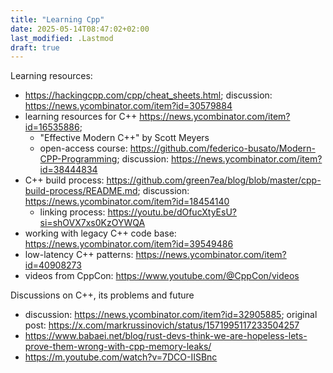 ```yaml
---
title: "Learning Cpp"
date: 2025-05-14T08:47:02+02:00
last_modified: .Lastmod
draft: true
---
```


Learning resources:

- https://hackingcpp.com/cpp/cheat_sheets.html; discussion: https://news.ycombinator.com/item?id=30579884
- learning resources for C++ https://news.ycombinator.com/item?id=16535886;
  - "Effective Modern C++" by Scott Meyers
  - open-access course: https://github.com/federico-busato/Modern-CPP-Programming; discussion: https://news.ycombinator.com/item?id=38444834
- C++ build process: https://github.com/green7ea/blog/blob/master/cpp-build-process/README.md; discussion: https://news.ycombinator.com/item?id=18454140
  - linking process: https://youtu.be/dOfucXtyEsU?si=shOVX7xs0KzOYWQA
- working with legacy C++ code base: https://news.ycombinator.com/item?id=39549486
- low-latency C++ patterns: https://news.ycombinator.com/item?id=40908273
- videos from CppCon: https://www.youtube.com/@CppCon/videos

Discussions on C++, its problems and future

- discussion: https://news.ycombinator.com/item?id=32905885; original post: https://x.com/markrussinovich/status/1571995117233504257
- https://www.babaei.net/blog/rust-devs-think-we-are-hopeless-lets-prove-them-wrong-with-cpp-memory-leaks/
- https://m.youtube.com/watch?v=7DCO-IISBnc
